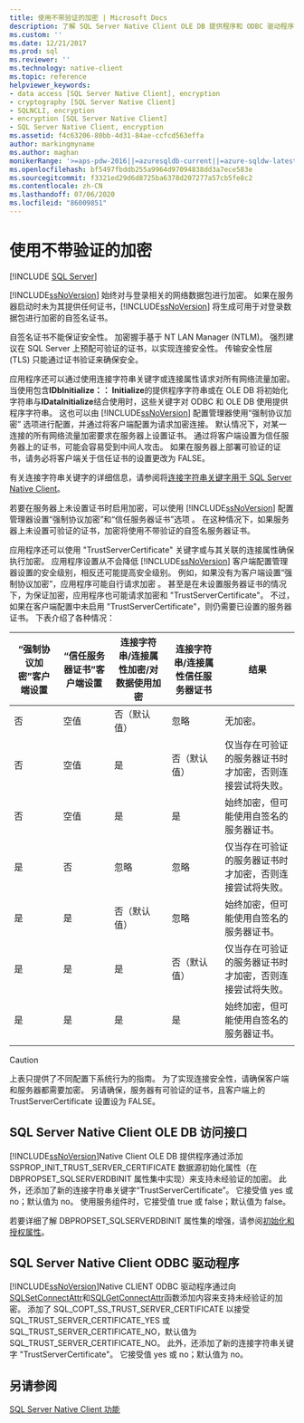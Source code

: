 ```yaml
---
title: 使用不带验证的加密 | Microsoft Docs
description: 了解 SQL Server Native Client OLE DB 提供程序和 ODBC 驱动程序如何支持未经验证的加密，以及何时使用它的建议。
ms.custom: ''
ms.date: 12/21/2017
ms.prod: sql
ms.reviewer: ''
ms.technology: native-client
ms.topic: reference
helpviewer_keywords:
- data access [SQL Server Native Client], encryption
- cryptography [SQL Server Native Client]
- SQLNCLI, encryption
- encryption [SQL Server Native Client]
- SQL Server Native Client, encryption
ms.assetid: f4c63206-80bb-4d31-84ae-ccfcd563effa
author: markingmyname
ms.author: maghan
monikerRange: '>=aps-pdw-2016||=azuresqldb-current||=azure-sqldw-latest||>=sql-server-2016||=sqlallproducts-allversions||>=sql-server-linux-2017||=azuresqldb-mi-current'
ms.openlocfilehash: bf5497fbddb255a9964d97094838dd3a7ece583e
ms.sourcegitcommit: f3321ed29d6d8725ba6378d207277a57cb5fe8c2
ms.contentlocale: zh-CN
ms.lasthandoff: 07/06/2020
ms.locfileid: "86009851"
---
```

# <a name="using-encryption-without-validation"></a>使用不带验证的加密
[!INCLUDE [SQL Server](../../../includes/applies-to-version/sql-asdb-asdbmi-asa-pdw.md)]

[!INCLUDE[ssNoVersion](../../../includes/ssnoversion-md.md)] 始终对与登录相关的网络数据包进行加密。 如果在服务器启动时未为其提供任何证书，[!INCLUDE[ssNoVersion](../../../includes/ssnoversion-md.md)] 将生成可用于对登录数据包进行加密的自签名证书。  

自签名证书不能保证安全性。 加密握手基于 NT LAN Manager (NTLM)。 强烈建议在 SQL Server 上预配可验证的证书，以实现连接安全性。 传输安全性层 (TLS) 只能通过证书验证来确保安全。

应用程序还可以通过使用连接字符串关键字或连接属性请求对所有网络流量加密。 当使用包含**IDbInitialize：： Initialize**的提供程序字符串或在 OLE DB 将初始化字符串与**IDataInitialize**结合使用时，这些关键字对 ODBC 和 OLE DB 使用提供程序字符串。 这也可以由 [!INCLUDE[ssNoVersion](../../../includes/ssnoversion-md.md)] 配置管理器使用“强制协议加密”  选项进行配置，并通过将客户端配置为请求加密连接。 默认情况下，对某一连接的所有网络流量加密要求在服务器上设置证书。 通过将客户端设置为信任服务器上的证书，可能会容易受到中间人攻击。 如果在服务器上部署可验证的证书，请务必将客户端关于信任证书的设置更改为 FALSE。

有关连接字符串关键字的详细信息，请参阅将[连接字符串关键字用于 SQL Server Native Client](../../../relational-databases/native-client/applications/using-connection-string-keywords-with-sql-server-native-client.md)。  
  
 若要在服务器上未设置证书时启用加密，可以使用 [!INCLUDE[ssNoVersion](../../../includes/ssnoversion-md.md)] 配置管理器设置“强制协议加密”和“信任服务器证书”选项   。 在这种情况下，如果服务器上未设置可验证的证书，加密将使用不带验证的自签名服务器证书。  
  
 应用程序还可以使用 "TrustServerCertificate" 关键字或与其关联的连接属性确保执行加密。 应用程序设置从不会降低 [!INCLUDE[ssNoVersion](../../../includes/ssnoversion-md.md)] 客户端配置管理器设置的安全级别，相反还可能提高安全级别。 例如，如果没有为客户端设置“强制协议加密”，应用程序可能自行请求加密  。 甚至是在未设置服务器证书的情况下，为保证加密，应用程序也可能请求加密和 "TrustServerCertificate"。 不过，如果在客户端配置中未启用 "TrustServerCertificate"，则仍需要已设置的服务器证书。 下表介绍了各种情况：  
  
|“强制协议加密”客户端设置|“信任服务器证书”客户端设置|连接字符串/连接属性加密/对数据使用加密|连接字符串/连接属性信任服务器证书|结果|  
|----------------------------------------------|---------------------------------------------|------------------------------------------------------------------------------|----------------------------------------------------------------------|------------|  
|否|空值|否（默认值）|忽略|无加密。|  
|否|空值|是|否（默认值）|仅当存在可验证的服务器证书时才加密，否则连接尝试将失败。|  
|否|空值|是|是|始终加密，但可能使用自签名的服务器证书。|  
|是|否|忽略|忽略|仅当存在可验证的服务器证书时才加密，否则连接尝试将失败。|  
|是|是|否（默认值）|忽略|始终加密，但可能使用自签名的服务器证书。|  
|是|是|是|否（默认值）|仅当存在可验证的服务器证书时才加密，否则连接尝试将失败。|  
|是|是|是|是|始终加密，但可能使用自签名的服务器证书。|  
||||||

> [!CAUTION]
> 上表只提供了不同配置下系统行为的指南。 为了实现连接安全性，请确保客户端和服务器都需要加密。 另请确保，服务器有可验证的证书，且客户端上的 TrustServerCertificate  设置设为 FALSE。

## <a name="sql-server-native-client-ole-db-provider"></a>SQL Server Native Client OLE DB 访问接口  
 [!INCLUDE[ssNoVersion](../../../includes/ssnoversion-md.md)]Native Client OLE DB 提供程序通过添加 SSPROP_INIT_TRUST_SERVER_CERTIFICATE 数据源初始化属性（在 DBPROPSET_SQLSERVERDBINIT 属性集中实现）来支持未经验证的加密。 此外，还添加了新的连接字符串关键字“TrustServerCertificate”。 它接受值 yes 或 no；默认值为 no。 使用服务组件时，它接受值 true 或 false；默认值为 false。  
  
 若要详细了解 DBPROPSET_SQLSERVERDBINIT 属性集的增强，请参阅[初始化和授权属性](../../../relational-databases/native-client-ole-db-data-source-objects/initialization-and-authorization-properties.md)。  
  
## <a name="sql-server-native-client-odbc-driver"></a>SQL Server Native Client ODBC 驱动程序  
 [!INCLUDE[ssNoVersion](../../../includes/ssnoversion-md.md)]Native CLIENT ODBC 驱动程序通过向[SQLSetConnectAttr](../../../relational-databases/native-client-odbc-api/sqlsetconnectattr.md)和[SQLGetConnectAttr](../../../relational-databases/native-client-odbc-api/sqlgetconnectattr.md)函数添加内容来支持未经验证的加密。 添加了 SQL_COPT_SS_TRUST_SERVER_CERTIFICATE 以接受 SQL_TRUST_SERVER_CERTIFICATE_YES 或 SQL_TRUST_SERVER_CERTIFICATE_NO，默认值为 SQL_TRUST_SERVER_CERTIFICATE_NO。 此外，还添加了新的连接字符串关键字 "TrustServerCertificate"。 它接受值 yes 或 no；默认值为 no。  
  
## <a name="see-also"></a>另请参阅  
 [SQL Server Native Client 功能](../../../relational-databases/native-client/features/sql-server-native-client-features.md)  
  
  
